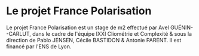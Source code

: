 # Le projet France Polarisation


Le projet France Polarisation est un stage de m2 effectué par Avel GUÉNIN--CARLUT, dans le cadre de l'équipe IXXI Cliométrie et Complexité & sous la direction de Pablo JENSEN, Cécile BASTIDON & Antonie PARENT. Il est financé par l'ENS de Lyon.

